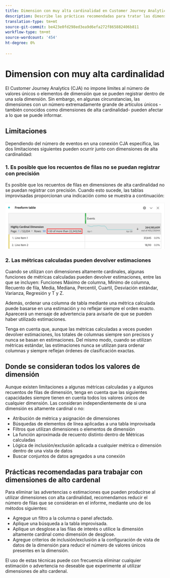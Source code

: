 ```yaml
---
title: Dimension con muy alta cardinalidad en Customer Journey Analytics
description: Describe las prácticas recomendadas para tratar las dimensiones de alta cardinalidad en el Customer Journey Analytics
translation-type: tm+mt
source-git-commit: be423e0fd298ed3ea9d6efa272f865882406b811
workflow-type: tm+mt
source-wordcount: '454'
ht-degree: 0%

---
```



# Dimension con muy alta cardinalidad

El Customer Journey Analytics (CJA) no impone límites al número de valores únicos o elementos de dimensión que se pueden registrar dentro de una sola dimensión. Sin embargo, en algunas circunstancias, las dimensiones con un número extremadamente grande de artículos únicos -también conocidos como dimensiones de alta cardinalidad- pueden afectar a lo que se puede informar.

## Limitaciones

Dependiendo del número de eventos en una conexión CJA específica, las dos limitaciones siguientes pueden ocurrir junto con dimensiones de alta cardinalidad:

### 1. Es posible que los recuentos de filas no se puedan registrar con precisión

Es posible que los recuentos de filas en dimensiones de alta cardinalidad no se puedan registrar con precisión. Cuando esto sucede, las tablas improvisadas proporcionan una indicación como se muestra a continuación:

![](assets/high-cardinality.png)

### 2. Las métricas calculadas pueden devolver estimaciones

Cuando se utilizan con dimensiones altamente cardinales, algunas funciones de métricas calculadas pueden devolver estimaciones, entre las que se incluyen: Funciones Máximo de columna, Mínimo de columna, Recuento de fila, Media, Mediana, Percentil, Cuartil, Desviación estándar, Varianza, Regresión y T y Z.

Además, ordenar una columna de tabla mediante una métrica calculada puede basarse en una estimación y no reflejar siempre el orden exacto. Aparecerá un mensaje de advertencia para avisarle de que se pueden haber utilizado estimaciones.

Tenga en cuenta que, aunque las métricas calculadas a veces pueden devolver estimaciones, los totales de columnas siempre son precisos y nunca se basan en estimaciones. Del mismo modo, cuando se utilizan métricas estándar, las estimaciones nunca se utilizan para ordenar columnas y siempre reflejan órdenes de clasificación exactas.

## Donde se consideran todos los valores de dimensión

Aunque existen limitaciones a algunas métricas calculadas y a algunos recuentos de filas de dimensión, tenga en cuenta que las siguientes capacidades siempre tienen en cuenta todos los valores únicos de cualquier dimensión. Las consideran independientemente de si una dimensión es altamente cardinal o no:

* Atribución de métrica y asignación de dimensiones
* Búsquedas de elementos de línea aplicadas a una tabla improvisada
* Filtros que utilizan dimensiones o elementos de dimensión
* La función aproximada de recuento distinto dentro de Métricas calculadas
* Lógica de inclusión/exclusión aplicada a cualquier métrica o dimensión dentro de una vista de datos
* Buscar conjuntos de datos agregados a una conexión

## Prácticas recomendadas para trabajar con dimensiones de alto cardenal

Para eliminar las advertencias o estimaciones que pueden producirse al utilizar dimensiones con alta cardinalidad, recomendamos reducir el número de filas que se consideran en el informe, mediante uno de los métodos siguientes:

* Agregue un filtro a la columna o panel afectado.
* Aplique una búsqueda a la tabla improvisada.
* Aplique un desglose a las filas de interés o utilice la dimensión altamente cardinal como dimensión de desglose.
* Agregue criterios de inclusión/exclusión a la configuración de vista de datos de la dimensión para reducir el número de valores únicos presentes en la dimensión.

El uso de estas técnicas puede con frecuencia eliminar cualquier estimación o advertencia no deseable que experimente al utilizar dimensiones de alto cardenal.
